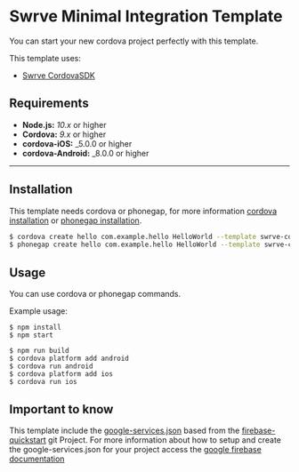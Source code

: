 # 

# Swrve Minimal Integration Template

You can start your new cordova project perfectly with this template.

This template uses:
* [Swrve CordovaSDK](https://github.com/Swrve/swrve-cordova-sdk/)

## Requirements
* **Node.js:** _10.x_ or higher
* **Cordova:** _9.x_ or higher
* **cordova-iOS:** _5.0.0 or higher
* **cordova-Android:** _8.0.0 or higher

---

## Installation

This template needs cordova or phonegap, for more information [cordova installation](https://cordova.apache.org/docs/en/latest/guide/cli/) or [phonegap installation](http://docs.phonegap.com/getting-started/1-install-phonegap/desktop/).


``` bash
$ cordova create hello com.example.hello HelloWorld --template swrve-cordova-minimal-integration
$ phonegap create hello com.example.hello HelloWorld --template swrve-cordova-minimal-integration
```

## Usage

You can use cordova or phonegap commands.

Example usage:
```
$ npm install
$ npm start
```
```
$ npm run build
$ cordova platform add android
$ cordova run android
$ cordova platform add ios
$ cordova run ios
```

## Important to know

This template include the [google-services.json](https://github.com/Swrve/swrve-cordova-minimal-integration/blob/dev/template_src/swrve-support-files/android/google-services.json) based from the [firebase-quickstart](https://github.com/firebase/quickstart-android) git Project. For more information about how to setup and create the google-services.json for your project access the [google firebase documentation](https://support.google.com/firebase/answer/7015592?hl=en)